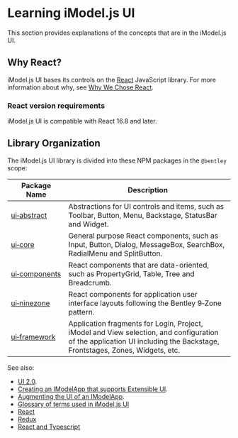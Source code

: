 # Learning iModel.js UI

This section provides explanations of the concepts that are in the iModel.js UI.

## Why React?

iModel.js UI bases its controls on the [React](https://reactjs.org/) JavaScript library. For more information about why, see [Why We Chose React](./React.md).

### React version requirements

iModel.js UI is compatible with React 16.8 and later.

## Library Organization

The iModel.js UI library is divided into these NPM packages in the `@bentley` scope:

|Package Name|Description
|-----|-----
|[ui&#8209;abstract](./abstract/index)|Abstractions for UI controls and items, such as Toolbar, Button, Menu, Backstage, StatusBar and Widget.
|[ui&#8209;core](./core/index)|General purpose React components, such as Input, Button, Dialog, MessageBox, SearchBox, RadialMenu and SplitButton.
|[ui&#8209;components](./components/index)|React components that are data-oriented, such as PropertyGrid, Table, Tree and Breadcrumb.
|[ui&#8209;ninezone](./ninezone/index)|React components for application user interface layouts following the Bentley 9&#8209;Zone pattern.
|[ui&#8209;framework](./framework/index)|Application fragments for Login, Project, iModel and View selection, and configuration of the application UI including the Backstage, Frontstages, Zones, Widgets, etc.

See also:

* [UI 2.0](./FrontstageUi2.md).
* [Creating an IModelApp that supports Extensible UI](./HostAppUI.md).
* [Augmenting the UI of an IModelApp](./AugmentingUI.md).
* [Glossary of terms used in iModel.js UI](./UIGlossary)
* [React](https://reactjs.org/)
* [Redux](https://redux.js.org/)
* [React and Typescript](https://github.com/typescript-cheatsheets/react-typescript-cheatsheet/)
